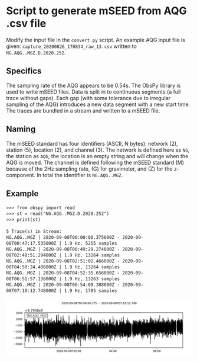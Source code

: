 # Script to generate mSEED from AQG .csv file

Modify the input file in the `convert.py` script. An example AQG input file is given: `capture_20200826_170834_raw_13.csv` written to `NG.AQG..MGZ.D.2020.252`.

## Specifics

The sampling rate of the AQG appears to be 0.54s. The ObsPy library is used to write mSEED files. Data is split in to continuous segments (a full trace without gaps). Each gap (with some tolerance due to irregular sampling of the AQG) introduces a new data segment with a new start time. The traces are bundled in a stream and written to a mSEED file.

## Naming

The mSEED standard has four identifiers (ASCII, N bytes): network (2), station (5), location (2), and channel (3). The network is defined here as `NG`, the station as `AQG`, the location is an empty string and will change when the AQG is moved. The channel is defined following the mSEED standard (M) because of the 2Hz sampling rate, (G) for gravimeter, and (Z) for the z-component. In total the identifier is `NG.AQG..MGZ`.

## Example

    >>> from obspy import read
    >>> st = read("NG.AQG..MGZ.D.2020.252")
    >>> print(st)

    5 Trace(s) in Stream:
    NG.AQG..MGZ | 2020-09-08T00:00:00.375000Z - 2020-09-08T00:47:17.535000Z | 1.9 Hz, 5255 samples
    NG.AQG..MGZ | 2020-09-08T00:49:29.274000Z - 2020-09-08T02:48:51.294000Z | 1.9 Hz, 13264 samples
    NG.AQG..MGZ | 2020-09-08T02:51:02.466000Z - 2020-09-08T04:50:24.486000Z | 1.9 Hz, 13264 samples
    NG.AQG..MGZ | 2020-09-08T04:52:35.656000Z - 2020-09-08T06:51:57.136000Z | 1.9 Hz, 13263 samples
    NG.AQG..MGZ | 2020-09-08T06:54:09.388000Z - 2020-09-08T07:10:12.748000Z | 1.9 Hz, 1785 samples

![Example Stream](plot.png)
